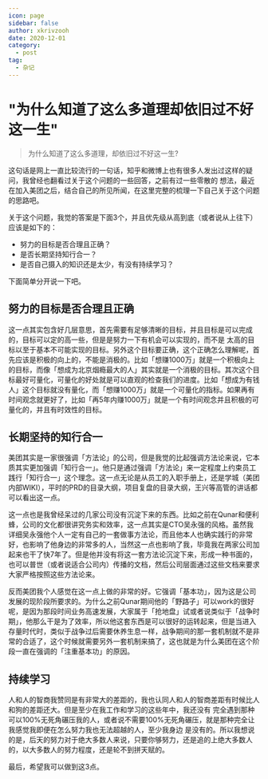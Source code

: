 ```yaml
---
icon: page
sidebar: false
author: xkrivzooh
date: 2020-12-01
category:
  - post
tag:
  - 杂记
---
```


# "为什么知道了这么多道理却依旧过不好这一生"

> 为什么知道了这么多道理，却依旧过不好这一生?

这句话是网上一直比较流行的一句话，知乎和微博上也有很多人发出过这样的疑问，我曾经也翻看过关于这个问题的一些回答，之前有过一些零散的
想法，最近在加入美团之后，结合自己的所见所闻，在这里完整的梳理一下自己关于这个问题的思路吧。

关于这个问题，我觉的答案是下面3个，并且优先级从高到底（或者说从上往下）应该是如下的：

- 努力的目标是否合理且正确？
- 是否长期坚持知行合一？
- 是否自己摄入的知识还是太少，有没有持续学习？

下面简单分开说一下吧。

## 努力的目标是否合理且正确

这一点其实包含好几层意思，首先需要有足够清晰的目标，并且目标是可以完成的，目标可以定的高一些，但是是努力一下有机会可以实现的，而不是
太高的目标以至于基本不可能实现的目标。另外这个目标要正确，这个正确怎么理解呢，首先应该是积极的向上的，不能是消极的。比如「想赚1000万」就是一个积极向上的目标，而像「想成为北京烟瘾最大的人」其实就是一个消极的目标。其次这个目标最好可量化，可量化的好处就是可以直观的检查我们的进度。比如「想成为有钱人」这个目标就没有量化，而「想赚1000万」就是一个可量化的指标。如果再有时间观念就更好了，比如「再5年内赚1000万」就是一个有时间观念并且积极的可量化的，并且有时效性的目标。

## 长期坚持的知行合一

美团其实是一家很强调「方法论」的公司，但是我觉的比起强调方法论来说，它本质其实更加强调「知行合一」。他只是通过强调「方法论」来一定程度上约束员工践行「知行合一」这个理念。这一点无论是从员工的入职手册上，还是学城（美团内部WIKI），平时的PRD的目录大纲，项目复盘的目录大纲，王兴等高管的讲话都可以看出这一点。

这一点也是我曾经呆过的几家公司没有沉淀下来的东西。比如之前在Qunar和便利蜂，公司的文化都很讲究务实和效率，这一点其实是CTO吴永强的风格。虽然我详细吴永强他个人一定有自己的一套做事方法论，而且他本人也确实践行的非常好，也影响了他身边的非常多的人，当然这一点也影响了我，毕竟我在两家公司加起来也干了快7年了。但是他并没有将这一套方法论沉淀下来，形成一种书面的，也可以普世（或者说适合公司内）传播的文档，然后公司层面通过这些文档来要求大家严格按照这些方法论来。

反而美团我个人感觉在这一点上做的非常的好。它强调「基本功」，因为这是公司发展的现阶段所要求的。为什么之前Qunar期间他的「野路子」可以work的很好呢，是因为那段时间业务高速发展，大家属于「抢地盘」试或者说类似于「战争时期」，他那么干是为了效率，所以他这套东西是可以很好的运转起来，但是当进入存量时代时，类似于战争过后需要休养生息一样，战争期间的那一套机制就不是非常的合适了，这个时候就需要另外一套机制来搞了，这也就是为什么美团在这个阶段一直在强调的「注重基本功」的原因。

## 持续学习

人和人的智商我赞同是有非常大的差距的，我也认同人和人的智商差距有时候比人和狗的差距还大。但是至少在我工作和学习的这些年中，我还没有
完全遇到那种可以100%无死角碾压我的人，或者说不需要100%无死角碾压，就是那种完全让我感觉我即便在怎么努力我也无法超越的人，至少我身边
是没有的。所以我想说的是，后天的努力对于绝大多数人来说，只要你够努力，还是追的上绝大多数人的，以大多数人的努力程度，还是轮不到拼天赋的。

最后，希望我可以做到这3点。


